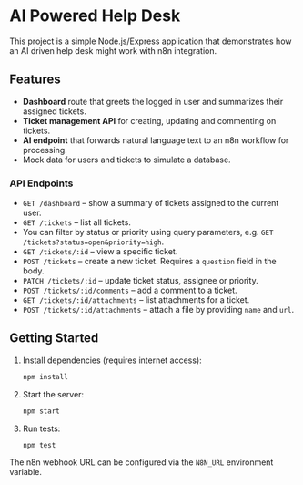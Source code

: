 # AI Powered Help Desk

This project is a simple Node.js/Express application that demonstrates how an AI driven help desk might work with n8n integration.

## Features

- **Dashboard** route that greets the logged in user and summarizes their assigned tickets.
- **Ticket management API** for creating, updating and commenting on tickets.
- **AI endpoint** that forwards natural language text to an n8n workflow for processing.
- Mock data for users and tickets to simulate a database.

### API Endpoints

- `GET /dashboard` – show a summary of tickets assigned to the current user.
- `GET /tickets` – list all tickets.
- You can filter by status or priority using query parameters, e.g.
  `GET /tickets?status=open&priority=high`.
- `GET /tickets/:id` – view a specific ticket.
- `POST /tickets` – create a new ticket. Requires a `question` field in the body.
- `PATCH /tickets/:id` – update ticket status, assignee or priority.
- `POST /tickets/:id/comments` – add a comment to a ticket.
- `GET /tickets/:id/attachments` – list attachments for a ticket.
- `POST /tickets/:id/attachments` – attach a file by providing `name` and `url`.

## Getting Started

1. Install dependencies (requires internet access):
   ```bash
   npm install
   ```
2. Start the server:
   ```bash
   npm start
   ```
3. Run tests:
   ```bash
   npm test
   ```

The n8n webhook URL can be configured via the `N8N_URL` environment variable.
